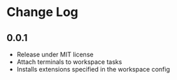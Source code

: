 # Change Log

## 0.0.1

- Release under MIT license
- Attach terminals to workspace tasks
- Installs extensions specified in the workspace config
